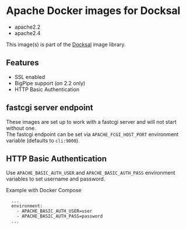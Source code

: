 # Apache Docker images for Docksal

- apache2.2
- apache2.4

This image(s) is part of the [Docksal](http://docksal.io) image library.

## Features

- SSL enabled
- BigPipe support (on 2.2 only)
- HTTP Basic Authentication


## fastcgi server endpoint

These images are set up to work with a fastcgi server and will not start without one.  
The fastcgi endpoint can be set via `APACHE_FCGI_HOST_PORT` environment variable (defaults to `cli:9000`).


## HTTP Basic Authentication

Use `APACHE_BASIC_AUTH_USER` and `APACHE_BASIC_AUTH_PASS` environment variables to set username and password.

Example with Docker Compose

```
  ...
  environment:
    - APACHE_BASIC_AUTH_USER=user
    - APACHE_BASIC_AUTH_PASS=password
  ...
```
